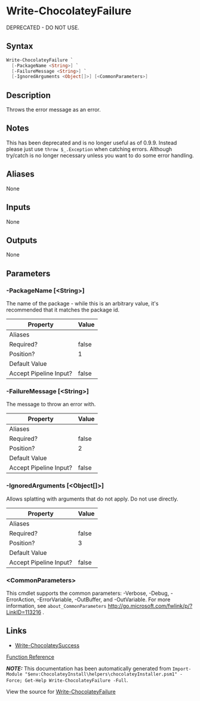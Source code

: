 ﻿---
Order: 460
Title: Write-ChocolateyFailure
Description: Information on Write-ChocolateyFailure function
RedirectFrom: docs/helpers-write-chocolatey-failure
---

# Write-ChocolateyFailure

<!-- This documentation is automatically generated from https://github.com/chocolatey/choco/blob/stable/src/chocolatey.resources/helpers/functions/Write-ChocolateyFailure.ps1 using https://github.com/chocolatey/choco/blob/stable/GenerateDocs.ps1. Contributions are welcome at the original location(s). -->

DEPRECATED - DO NOT USE.

## Syntax

~~~powershell
Write-ChocolateyFailure `
  [-PackageName <String>] `
  [-FailureMessage <String>] `
  [-IgnoredArguments <Object[]>] [<CommonParameters>]
~~~

## Description

Throws the error message as an error.

## Notes

This has been deprecated and is no longer useful as of 0.9.9. Instead
please just use `throw $_.Exception` when catching errors. Although
try/catch is no longer necessary unless you want to do some error
handling.

## Aliases

None

## Inputs

None

## Outputs

None

## Parameters

###  -PackageName [&lt;String&gt;]
The name of the package - while this is an arbitrary value, it's
recommended that it matches the package id.

Property               | Value
---------------------- | -----
Aliases                |
Required?              | false
Position?              | 1
Default Value          |
Accept Pipeline Input? | false

###  -FailureMessage [&lt;String&gt;]
The message to throw an error with.

Property               | Value
---------------------- | -----
Aliases                |
Required?              | false
Position?              | 2
Default Value          |
Accept Pipeline Input? | false

###  -IgnoredArguments [&lt;Object[]&gt;]
Allows splatting with arguments that do not apply. Do not use directly.

Property               | Value
---------------------- | -----
Aliases                |
Required?              | false
Position?              | 3
Default Value          |
Accept Pipeline Input? | false

### &lt;CommonParameters&gt;

This cmdlet supports the common parameters: -Verbose, -Debug, -ErrorAction, -ErrorVariable, -OutBuffer, and -OutVariable. For more information, see `about_CommonParameters` http://go.microsoft.com/fwlink/p/?LinkID=113216 .


## Links

 * [Write-ChocolateySuccess](./write-chocolateysuccess)


[Function Reference](./)

***NOTE:*** This documentation has been automatically generated from `Import-Module "$env:ChocolateyInstall\helpers\chocolateyInstaller.psm1" -Force; Get-Help Write-ChocolateyFailure -Full`.

View the source for [Write-ChocolateyFailure](https://github.com/chocolatey/choco/blob/stable/src/chocolatey.resources/helpers/functions/Write-ChocolateyFailure.ps1)
